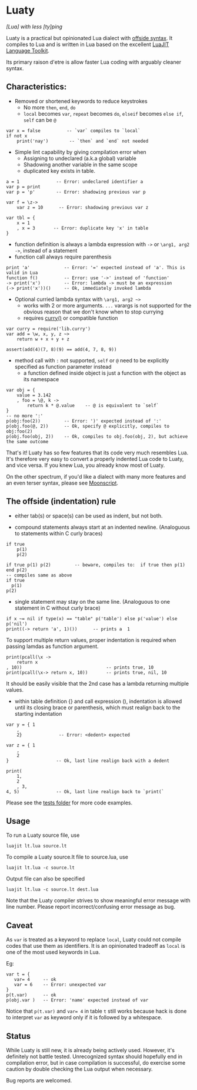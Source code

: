 Luaty
===

*[Lua] with less [ty]ping*

Luaty is a practical but opinionated Lua dialect with [offside syntax](https://en.wikipedia.org/wiki/Off-side_rule). It compiles to Lua and is written in Lua based on the excellent [LuaJIT Language Toolkit](https://github.com/franko/luajit-lang-toolkit).

Its primary raison d'etre is allow faster Lua coding with arguably cleaner syntax.

Characteristics:
---
- Removed or shortened keywords to reduce keystrokes
  * No more `then`, `end`, `do`
  * `local` becomes `var`, `repeat` becomes `do`, `elseif` becomes `else if`, `self` can be `@`

```
var x = false          -- `var` compiles to `local`
if not x
	print('nay')        -- `then` and `end` not needed

```

- Simple lint capability by giving compilation error when
  * Assigning to undeclared (a.k.a global) variable
  * Shadowing another variable in the same scope
  * duplicated key exists in table.

```
a = 1              -- Error: undeclared identifier a
var p = print
var p = 'p'        -- Error: shadowing previous var p

var f = \z->
	var z = 10      -- Error: shadowing previous var z

var tbl = {
	x = 1
	, x = 3       -- Error: duplicate key 'x' in table
}

```
- function definition is always a lambda expression with  `->` or `\arg1, arg2 ->`, instead of a statement
- function call always require parenthesis

```
print 'a'             -- Error: '=' expected instead of 'a'. This is valid in Lua
function f()          -- Error: use '->' instead of 'function'
-> print('x')         -- Error: lambda -> must be an expression
(-> print('x'))()     -- Ok, immediately invoked lambda

```

- Optional curried lambda syntax with `\arg1, arg2 ~>`
  * works with 2 or more arguments. `...` varargs is not supported for the obvious reason that we don't know when to stop currying
  * requires [curry()](https://github.com/gnois/luaty/blob/master/lib/curry.lua) or compatible function

```
var curry = require('lib.curry')
var add = \w, x, y, z ~>
	return w + x + y + z

assert(add(4)(7, 8)(9) == add(4, 7, 8, 9))
```

- method call with `:` not supported, `self` or `@` need to be explicitly specified as function parameter instead
  * a function defined inside object is just a function with the object as its namespace

```
var obj = {
	value = 3.142
	, foo = \@, k ->
		return k * @.value    -- @ is equivalent to `self`
}
-- no more ':'
p(obj:foo(2))         -- Error: ')' expected instead of ':'
p(obj.foo(@, 2))      -- Ok, specify @ explicitly, compiles to obj:foo(2)
p(obj.foo(obj, 2))    -- Ok, compiles to obj.foo(obj, 2), but achieve the same outcome

```

That's it!
Luaty has so few features that its code very much resembles Lua. It's therefore very easy to convert a properly indented Lua code to Luaty, and vice versa. If you knew Lua, you already know most of Luaty.

On the other spectrum, if you'd like a dialect with many more features and an even terser syntax, please see [Moonscript](https://github.com/leafo/moonscript).


The offside (indentation) rule
---
- either tab(s) or space(s) can be used as indent, but not both.

- compound statements always start at an indented newline. (Analoguous to statements within C curly braces)

```
if true
	p(1)
	p(2)

if true p(1) p(2)         -- beware, compiles to:  if true then p(1) end p(2)
-- compiles same as above
if true
  p(1)
p(2)

```

- single statement may stay on the same line. (Analoguous to one statement in C without curly brace)

```
if x ~= nil if type(x) == "table" p('table') else p('value') else p('nil')
print((-> return 'a', 1)())      -- prints a  1

```

To support multiple return values, proper indentation is required when passing lamdas as function argument.

```
print(pcall(\x ->
	return x
, 10))                                -- prints true, 10
print(pcall(\x-> return x, 10))       -- prints true, nil, 10

```
It should be easily visible that the 2nd case has a lambda returning multiple values.


- within table definition {} and call expression (), indentation is allowed until its closing brace or parenthesis, which must realign back to the starting indentation

```
var y = { 1
	,
	2}              -- Error: <dedent> expected

var z = { 1
	,
	2
}                  -- Ok, last line realign back with a dedent

print(
	1,
	2
	, 3,
4, 5)              -- Ok, last line realign back to `print(`

```

Please see the [tests folder](https://github.com/gnois/luaty/tree/master/tests) for more code examples.


Usage
---

To run a Luaty source file, use
```
luajit lt.lua source.lt
```

To compile a Luaty source.lt file to source.lua, use
```
luajit lt.lua -c source.lt
```
Output file can also be specified
```
luajit lt.lua -c source.lt dest.lua
```



Note that the Luaty compiler strives to show meaningful error message with line number.
Please report incorrect/confusing error message as bug.


Caveat
---
As `var` is treated as a keyword to replace `local`, Luaty could not compile codes that use them as identifiers.
It is an opinionated tradeoff as `local` is one of the most used keywords in Lua.

Eg:
```
var t = {
   var= 4     -- ok
   var = 6    -- Error: unexpected var
}
p(t.var)      -- ok
p(obj.var )   -- Error: 'name' expected instead of var

```

Notice that `p(t.var)` and `var= 4` in table `t` still works because hack is done to interpret `var` as keyword only if it is followed by a whitespace.



Status
---

While Luaty is still new, it is already being actively used. However, it's definitely not battle tested.
Unrecognized syntax should hopefully end in compilation error, but in case compilation is successful, do exercise some caution by double checking the Lua output when necessary.

Bug reports are welcomed.

